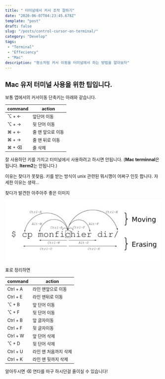 ```yaml
---
title: " 터미널에서 커서 조작 잘하기"
date: "2020-06-07T04:23:45.678Z"
template: "post"
draft: false
slug: "/posts/control-cursor-on-terminal/"
category: "Develop"
tags:
 - "Terminal"
 - "Effeciency"
 - "Mac"
description: "평소처럼 커서 이동을 터미널에서 하는 방법을 알아보자"
---
```


## Mac 유저 터미널 사용을 위한 팁입니다. 

보통 앱에서의 커서이동 단축키는 아래와 같습니다. 

| command | action            |
| ------- | ----------------- |
| ⌥ + ←   | 앞단어 이동       |
| ⌥ + →   | 뒷 단어 이동      |
| ⌘ + ←   | 줄 맨 앞으로 이동 |
| ⌘ + →   | 줄 맨 뒤로 이동   |
| ⌘ + ⌫   | 줄 삭제           |



잘 사용하던 키를 가지고 터미널에서 사용하려고 하시면 안됩니다. (**Mac terminnal**은 됩니다. **Iterm2**는 안됩니다.)

이유는 찾다가 못찾음. 키를 받는 방식이 unix 관련된 뭐시깽이 어쩌구 인듯 합니다. 자세한 이유는 생략...

찾다가 발견한 아주아주 좋은 이미지

![아주 아주 심플하게 보여주는 그림](/media/sc_1_69709.jpg)

표로 정리하면 

| command  | action                |
| -------- | --------------------- |
| Ctrl + A | 라인 맨앞으로 이동    |
| Ctrl + E | 라인 맨뒤로 이동      |
| ⌥ + B    | 앞 단어 이동          |
| ⌥ + F    | 뒷 단어 이동          |
| Ctrl + B | 앞 글자이동           |
| Ctrl + F | 뒷 글자이동           |
| Ctrl + W | 앞 단어 삭제          |
| ⌥ + D    | 뒷 단어 삭제          |
| Ctrl + U | 라인 맨 처음까지 삭제 |
| Ctrl + K | 라인 맨 뒷까지 삭제   |

알아두시면 ⌫ 연타를 마구 하시던걸 줄이실 수 있습니다! 